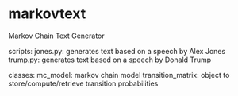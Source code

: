 # markovtext
Markov Chain Text Generator

scripts:
	jones.py: generates text based on a speech by Alex Jones 
	trump.py: generates text based on a speech by Donald Trump


classes: 
	mc_model: markov chain model 
	transition_matrix: object to store/compute/retrieve transition probabilities



